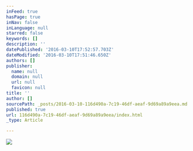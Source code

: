 ```yaml
---
inFeed: true
hasPage: true
inNav: false
inLanguage: null
starred: false
keywords: []
description: ''
datePublished: '2016-03-10T17:52:57.703Z'
dateModified: '2016-03-10T17:51:46.650Z'
authors: []
publisher:
  name: null
  domain: null
  url: null
  favicon: null
title: ''
author: []
sourcePath: _posts/2016-03-10-116d490a-7c19-46df-aeaf-9d69a89a9eea.md
published: true
url: 116d490a-7c19-46df-aeaf-9d69a89a9eea/index.html
_type: Article

---
```

![](https://the-grid-user-content.s3-us-west-2.amazonaws.com/1a7664cc-93dd-4b2a-983d-953a792d09a7.png)